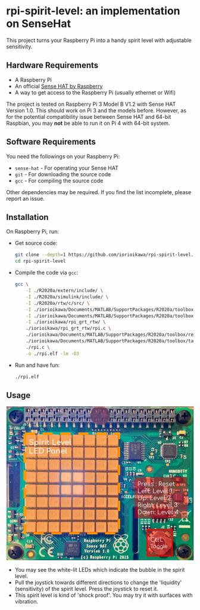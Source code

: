 # rpi-spirit-level: an implementation on SenseHat

This project turns your Raspberry Pi into a handy spirit level with adjustable sensitivity.

## Hardware Requirements

- A Raspberry Pi
- An official [Sense HAT by Raspberry](https://www.raspberrypi.org/products/sense-hat/)
- A way to get access to the Raspberry Pi (usually ethernet or Wifi)

The project is tested on Raspberry Pi 3 Model B V1.2 with Sense HAT Version 1.0.
This should work on Pi 3 and the models before.
However, as for the potential compatibility issue between Sense HAT and 64-bit Raspbian, you may **not** be able to run it on Pi 4 with 64-bit system.


## Software Requirements

You need the followings on your Raspberry Pi:

- `sense-hat` - For operating your Sense HAT
- `git` - For downloading the source code
- `gcc` - For compiling the source code

Other dependencies may be required. If you find the list incomplete, please report an issue.

## Installation

On Raspberry Pi, run:

- Get source code:

    ```bash
    git clone --depth=1 https://github.com/iorioikawa/rpi-spirit-level.git
    cd rpi-spirit-level
    ```

- Compile the code via `gcc`:

    ```bash
    gcc \
        -I ./R2020a/extern/include/ \
        -I ./R2020a/simulink/include/ \
        -I ./R2020a/rtw/c/src/ \
        -I ./iorioikawa/Documents/MATLAB/SupportPackages/R2020a/toolbox/target/shared/svd/include/ \
        -I ./iorioikawa/Documents/MATLAB/SupportPackages/R2020a/toolbox/realtime/targets/raspi/server/ \
        -I ./iorioikawa/rpi_grt_rtw/ \
        ./iorioikawa/rpi_grt_rtw/rpi.c \
        ./iorioikawa/Documents/MATLAB/SupportPackages/R2020a/toolbox/realtime/targets/raspi/server/*.c \
        ./iorioikawa/Documents/MATLAB/SupportPackages/R2020a/toolbox/target/supportpackages/raspberrypi/src/MW_I2C.c \
        ./rpi.c \
        -o ./rpi.elf -lm -O3
    ```

- Run and have fun:

    ```bash
    ./rpi.elf
    ```

## Usage

![Panel Instruction](rpi-spirit-level-usage.jpg)

- You may see the white-lit LEDs which indicate the bubble in the spirit level.
- Pull the joystick towards different directions to change the 'liquidity' (sensitivity) of the spirit level. Press the joystick to reset it.
- This spirit level is kind of 'shock proof'. You may try it with surfaces with vibration.
